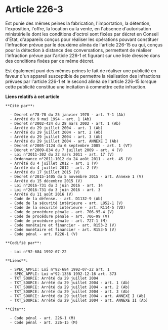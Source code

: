 # Article 226-3

Est punie des mêmes peines la fabrication, l'importation, la détention, l'exposition, l'offre, la location ou la vente, en
l'absence d'autorisation ministérielle dont les conditions d'octroi sont fixées par décret en Conseil d'Etat, d'appareils
conçus pour réaliser les opérations pouvant constituer l'infraction prévue par le deuxième alinéa de l'article 226-15 ou qui,
conçus pour la détection à distance des conversations, permettent de réaliser l'infraction prévue par l'article 226-1 et
figurant sur une liste dressée dans des conditions fixées par ce même décret.

Est également puni des mêmes peines le fait de réaliser une publicité en faveur d'un appareil susceptible de permettre la
réalisation des infractions prévues par l'article 226-1 et le second alinéa de l'article 226-15 lorsque cette publicité
constitue une incitation à commettre cette infraction.

**Liens relatifs à cet article**

	**Cité par**:

	  - Décret n°78-78 du 25 janvier 1978 - art. 7-1 (Ab)
	  - Arrêté du 9 mai 1994 - art. 1 (Ab)
	  - Décret n°2002-424 du 28 mars 2002 - art. 1 (Ab)
	  - Arrêté du 29 juillet 2004 - art. 1 (Ab)
	  - Arrêté du 29 juillet 2004 - art. 2 (Ab)
	  - Arrêté du 29 juillet 2004 - art. 3 (Ab)
	  - Arrêté du 29 juillet 2004 - art. ANNEXE I (Ab)
	  - Décret n°2005-1124 du 6 septembre 2005 - art. 1 (VT)
	  - Décret n°2009-834 du 7 juillet 2009 - art. 4 (V)
	  - Loi n°2011-302 du 22 mars 2011 - art. 17 (V)
	  - Ordonnance n°2011-1012 du 24 août 2011 - art. 45 (V)
	  - Arrêté du 4 juillet 2012 - art. 1 (V)
	  - Arrêté du 4 juillet 2012 - art. 2 (V)
	  - Arrêté du 17 juillet 2015 (V)
	  - Décret n°2015-1405 du 5 novembre 2015 - art. Annexe 1 (V)
	  - Arrêté du 15 décembre 2015 (V)
	  - Loi n°2016-731 du 3 juin 2016 - art. 14
	  - Loi n°2016-731 du 3 juin 2016 - art. 3
	  - Arrêté du 11 août 2016 (V)
	  - Code de la défense. - art. D1132-9 (Ab)
	  - Code de la sécurité intérieure - art. L852-1 (V)
	  - Code de la sécurité intérieure - art. R114-5 (VD)
	  - Code de procédure pénale - art. 706-95-4 (V)
	  - Code de procédure pénale - art. 706-99 (V)
	  - Code de procédure pénale - art. 727-1 (M)
	  - Code monétaire et financier - art. R153-2 (V)
	  - Code monétaire et financier - art. R153-5 (V)
	  - Code pénal - art. R226-1 (V)

	**Codifié par**:

	  - Loi n°92-684 1992-07-22

	**Liens**:

	  - SPEC_APPLI: Loi n°92-684 1992-07-22 art. 1
	  - SPEC_APPLI: Loi n°92-1336 1992-12-16 art. 373
	  - TXT_SOURCE: Arrêté du 29 juillet 2004
	  - TXT_SOURCE: Arrêté du 29 juillet 2004 - art. 1 (Ab)
	  - TXT_SOURCE: Arrêté du 29 juillet 2004 - art. 2 (Ab)
	  - TXT_SOURCE: Arrêté du 29 juillet 2004 - art. 3 (Ab)
	  - TXT_SOURCE: Arrêté du 29 juillet 2004 - art. ANNEXE I (Ab)
	  - TXT_SOURCE: Arrêté du 29 juillet 2004 - art. ANNEXE II (Ab)

	**Cite**:

	  - Code pénal - art. 226-1 (M)
	  - Code pénal - art. 226-15 (M)
